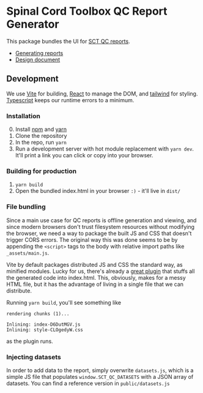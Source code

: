 # Spinal Cord Toolbox QC Report Generator

This package bundles the UI for [SCT QC reports](https://github.com/spinalcordtoolbox/spinalcordtoolbox/tree/master/spinalcordtoolbox/reports).

- [Generating reports](https://spinalcordtoolbox.com/stable/overview/concepts/inspecting-results-qc-fsleyes.html)
- [Design document](https://github.com/spinalcordtoolbox/spinalcordtoolbox/wiki/Programming:-QC-Reports)

## Development

We use [Vite](https://vite.dev/) for building,
[React](https://react.dev) to manage the DOM, and [tailwind](https://tailwindcss.com) for styling.
[Typescript](https://www.typescriptlang.org) keeps our runtime errors to a minimum.

### Installation

0. Install [npm](https://www.npmjs.com) and [yarn](https://yarnpkg.com/getting-started/install)
1. Clone the repository
2. In the repo, run `yarn`
3. Run a development server with hot module replacement with `yarn dev`. It'll print a link you can click or copy into your browser.

### Building for production

1. `yarn build`
2. Open the bundled index.html in your browser `:)` - it'll live in `dist/`

### File bundling

Since a main use case for QC reports is offline generation and viewing, and since modern browsers
don't trust filesystem resources without modifying the browser, we need a way to package
the built JS and CSS that doesn't trigger CORS errors. The original way this was done seems to be by
appending the `<script>` tags to the body with relative import paths like `_assets/main.js`.

Vite by default packages distributed JS and CSS the standard way, as minified modules. Lucky for us,
there's already a [great plugin](https://github.com/richardtallent/vite-plugin-singlefile) that
stuffs all the generated code into index.html. This, obviously, makes for a messy HTML file, but it
has the advantage of living in a single file that we can distribute.

Running `yarn build`, you'll see something like

```
rendering chunks (1)...

Inlining: index-D6DutMGV.js
Inlining: style-CLOgedyW.css
```

as the plugin runs.

### Injecting datasets

In order to add data to the report, simply overwrite `datasets.js`, which is a simple JS file that
populates `window.SCT_QC_DATASETS` with a JSON array of datasets. You can find a reference version in
`public/datasets.js`
